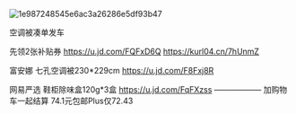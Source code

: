 ![1e987248545e6ac3a26286e5df93b47](https://github.com/ibanka2020/JD/assets/70187573/17eec3a9-2624-4d6d-84c7-371b5b64e7b3)

空调被凑单发车

先领2张补贴券
https://u.jd.com/FQFxD6Q
https://kurl04.cn/7hUnmZ

富安娜 七孔空调被230*229cm
https://u.jd.com/F8Fxj8R

网易严选 鞋柜除味盒120g*3盒
https://u.jd.com/FqFXzss
——————
加购物车一起结算
74.1元包邮Plus仅72.43